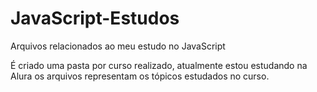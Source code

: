# JavaScript-Estudos
Arquivos relacionados ao meu estudo no JavaScript

É criado uma pasta por curso realizado, atualmente estou estudando na Alura os arquivos representam os tópicos estudados no curso.

